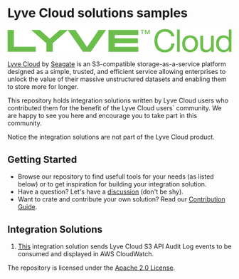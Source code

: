 # Lyve Cloud solutions samples

<img src="images/LyveCloud-logo.png?raw=true" width="700">

[Lyve Cloud](https://www.seagate.com/gb/en/services/cloud/storage/) by [Seagate](https://www.seagate.com) is an S3-compatible storage-as-a-service platform designed as a simple, trusted, and efficient service allowing enterprises to unlock the value of their massive unstructured datasets and enabling them to store more for longer.

This repository holds integration solutions written by Lyve Cloud users who contributed them for the benefit of the Lyve Cloud users` community. We are happy to see you here and encourage you to take part in this community. 

Notice the integration solutions are not part of the Lyve Cloud product.  

## Getting Started
- Browse our repository to find usefull tools for your needs (as listed below) or to get inspiration for building your integration solution.
- Have a question? Let's have a [discussion](https://github.com/Seagate/Lyve-Cloud-solutions-samples/discussions) (don't be shy). 
- Want to crate and contribute your own solution? Read our [Contribution Guide](CONTRIBUTING.md).

## Integration Solutions
1. [This](CloudWatch/) integration solution sends Lyve Cloud S3 API Audit Log events to be consumed and displayed in AWS CloudWatch.

The repository is licensed under the [Apache 2.0 License](LICENSE).

